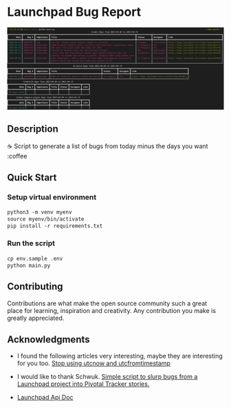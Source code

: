 # Launchpad Bug Report

![Sample of the script output](sample.png)


## Description
:coffee: Script to generate a list of bugs from today minus the days you want :coffee

## Quick Start

### Setup virtual environment
```
python3 -m venv myenv
source myenv/bin/activate
pip install -r requirements.txt
```

### Run the script

```
cp env.sample .env
python main.py
```


## Contributing
Contributions are what make the open source community such a great place for learning, inspiration and creativity. Any contribution you make is greatly appreciated.

## Acknowledgments
- I found the following articles very interesting, maybe they are interesting for you too. [Stop using utcnow and utcfromtimestamp](https://blog.ganssle.io/articles/2019/11/utcnow.html)

- I would like to thank Schwuk. [Simple script to slurp bugs from a Launchpad project into Pivotal Tracker stories.](https://gist.github.com/schwuk/517279/a26dcbb59fb151e3ef00d84f2977a6c2355363d2)

- [Launchpad Api Doc](https://launchpad.net/+apidoc/1.0.html)
